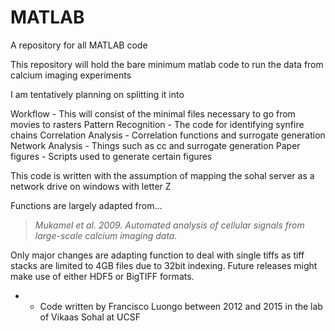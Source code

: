 # MATLAB
A repository for all MATLAB code

This repository will hold the bare minimum matlab code to run the data from calcium imaging experiments

I am tentatively planning on splitting it into 

Workflow - This will consist of the minimal files necessary to go from movies to rasters
Pattern Recognition - The code for identifying synfire chains
Correlation Analysis - Correlation functions and surrogate generation
Network Analysis - Things such as cc and surrogate generation
Paper figures - Scripts used to generate certain figures

This code is written with the assumption of mapping the sohal server as a network drive on windows with letter Z

Functions are largely adapted from...

> <cite> Mukamel et al. 2009. Automated analysis of cellular signals from large-scale calcium imaging data. <cite>

Only major changes are adapting function to deal with single tiffs as tiff stacks are limited to 4GB files due to 32bit indexing. Future releases might make use of either HDF5 or BigTIFF formats.

* * Code written by Francisco Luongo between 2012 and 2015 in the lab of Vikaas Sohal at UCSF
